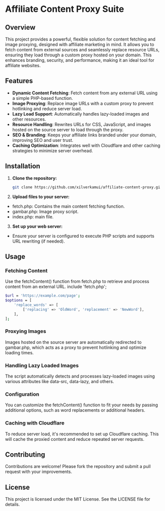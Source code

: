 # Affiliate Content Proxy Suite

## Overview

This project provides a powerful, flexible solution for content fetching and image proxying, designed with affiliate marketing in mind. It allows you to fetch content from external sources and seamlessly replace resource URLs, ensuring they load through a custom proxy hosted on your domain. This enhances branding, security, and performance, making it an ideal tool for affiliate websites.

## Features

- **Dynamic Content Fetching**: Fetch content from any external URL using a simple PHP-based function.
- **Image Proxying**: Replace image URLs with a custom proxy to prevent hotlinking and reduce server load.
- **Lazy Load Support**: Automatically handles lazy-loaded images and other resources.
- **Resource Handling**: Rewrites URLs for CSS, JavaScript, and images hosted on the source server to load through the proxy.
- **SEO & Branding**: Keeps your affiliate links branded under your domain, improving SEO and user trust.
- **Caching Optimization**: Integrates well with Cloudflare and other caching strategies to minimize server overhead.

## Installation

1. **Clone the repository:**

   ```bash
   git clone https://github.com/xilverkamui/affiliate-content-proxy.git

2. **Upload files to your server:**
- fetch.php: Contains the main content fetching function.
- gambar.php: Image proxy script.
- index.php: main file.

3. **Set up your web server:**
- Ensure your server is configured to execute PHP scripts and supports URL rewriting (if needed).

## Usage
### Fetching Content
Use the fetchContent() function from fetch.php to retrieve and process content from an external URL.
include 'fetch.php';

```bash
$url = 'https://example.com/page';
$options = [
    'replace_words' => [
        ['replacing' => 'OldWord', 'replacement' => 'NewWord'],
    ],
];
```

### Proxying Images
Images hosted on the source server are automatically redirected to gambar.php, which acts as a proxy to prevent hotlinking and optimize loading times.

### Handling Lazy Loaded Images
The script automatically detects and processes lazy-loaded images using various attributes like data-src, data-lazy, and others.

### Configuration
You can customize the fetchContent() function to fit your needs by passing additional options, such as word replacements or additional headers.

### Caching with Cloudflare
To reduce server load, it's recommended to set up Cloudflare caching. This will cache the proxied content and reduce repeated server requests.

## Contributing
Contributions are welcome! Please fork the repository and submit a pull request with your improvements.

## License
This project is licensed under the MIT License. See the LICENSE file for details.

